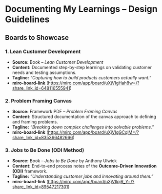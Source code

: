 # Documenting My Learnings – Design Guidelines

## Boards to Showcase

### 1. Lean Customer Development
- **Source:** Book – *Lean Customer Development*  
- **Content:** Documented step-by-step learnings on validating customer needs and testing assumptions.  
- **Tagline:** *“Capturing how to build products customers actually want.”*
- **miro-board-link** (https://miro.com/app/board/uXjVIgHah8w=/?share_link_id=648116555941)

### 2. Problem Framing Canvas
- **Source:** Framework PDF – *Problem Framing Canvas*  
- **Content:** Structured documentation of the canvas approach to defining and framing problems.  
- **Tagline:** *“Breaking down complex challenges into solvable problems.”*  
- **miro-board-link** (https://miro.com/app/board/uXjVIgGCqlM=/?share_link_id=835366482666)

### 3. Jobs to Be Done (ODI Method)
- **Source:** Book – *Jobs to Be Done* by Anthony Ulwick  
- **Content:** End-to-end process notes of the **Outcome-Driven Innovation (ODI)** framework.  
- **Tagline:** *“Understanding customer jobs and innovating around them.”*  
- **miro-board-link** (https://miro.com/app/board/uXjVIlpjR_Y=/?share_link_id=89547217301)



